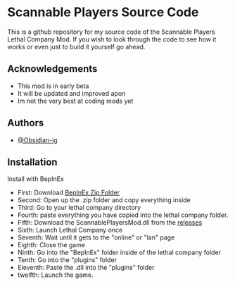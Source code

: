 
# Scannable Players Source Code

This is a github repository for my source code of the Scannable Players Lethal Company Mod. If you wish to look through the code to see how it works or even just to build it yourself go ahead.


## Acknowledgements

 - This mod is in early beta
 - It will be updated and improved apon
 - Im not the very best at coding mods yet


## Authors

- [@Obsidian-ig](https://www.github.com/obsidian-ig)


## Installation

Install with BepInEx

- First: Download [BepInEx Zip Folder]([https://thunderstore.io/package/download/BepInEx/BepInExPack/5.4.2100/](https://github.com/BepInEx/BepInEx/releases/download/v5.4.22/BepInEx_x64_5.4.22.0.zip))
- Second: Open up the .zip folder and copy everything inside
- Third: Go to your lethal company directory
- Fourth: paste everything you have copied into the lethal company folder.
- Fifth: Download the ScannablePlayersMod.dll from the [releases](https://github.com/obsidian-ig/ScannablePlayers/releases)
- Sixth: Launch Lethal Company once
- Seventh: Wait until it gets to the "online" or "lan" page
- Eighth: Close the game
- Ninth: Go into the "BepInEx" folder inside of the lethal company folder
- Tenth: Go into the "plugins" folder
- Eleventh: Paste the .dll into the "plugins" folder
- twelfth: Launch the game.
    

